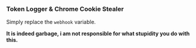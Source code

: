 ### Token Logger & Chrome Cookie Stealer
Simply replace the `webhook` variable. 
  
**It is indeed garbage, i am not responsible for what stupidity you do with this.**
